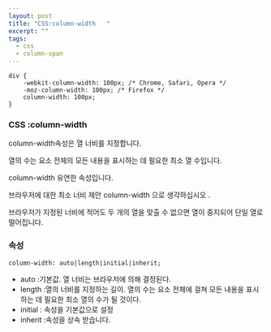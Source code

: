 ```yaml
---
layout: post
title: "CSS:column-width   "
excerpt: ""
tags: 
  - css
  - column-span 
---
```


```
div {
    -webkit-column-width: 100px; /* Chrome, Safari, Opera */
    -moz-column-width: 100px; /* Firefox */
    column-width: 100px;
}
```
### CSS :column-width 

column-width속성은 열 너비를 지정합니다.

열의 수는 요소 전체의 모든 내용을 표시하는 데 필요한 최소 열 수입니다.

column-width 유연한 속성입니다. 

브라우저에 대한 최소 너비 제안 column-width 으로 생각하십시오 .

브라우저가 지정된 너비에 적어도 두 개의 열을 맞출 수 없으면 열이 중지되어 단일 열로 떨어집니다.

### 속성
`column-width: auto|length|initial|inherit;`

+ auto :기본값. 열 너비는 브라우저에 의해 결정된다.
+ length :열의 너비를 지정하는 길이. 열의 수는 요소 전체에 걸쳐 모든 내용을 표시하는 데 필요한 최소 열의 수가 될 것이다.
+ initial :	 속성을 기본값으로 설정
+ inherit :속성을 상속 받습니다.
